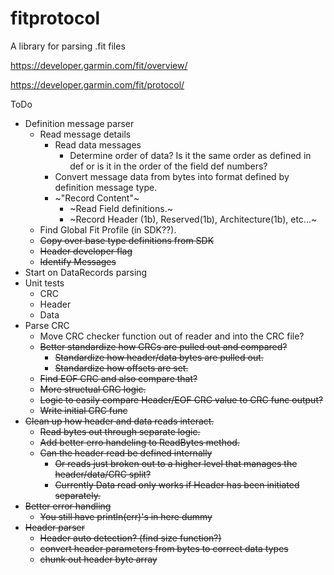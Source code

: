 # fitprotocol
A library for parsing .fit files

https://developer.garmin.com/fit/overview/

https://developer.garmin.com/fit/protocol/

ToDo

- Definition message parser
    - Read message details
        - Read data messages
            - Determine order of data? Is it the same order as defined in def or is it in the order of the field def numbers?
        - Convert message data from bytes into format defined by definition message type.
        - ~"Record Content"~
            - ~Read Field definitions.~
            - ~Record Header (1b), Reserved(1b), Architecture(1b), etc...~
    - Find Global Fit Profile (in SDK??).
    - ~~Copy over base type definitions from SDK~~
    - ~~Header developer flag~~
    - ~~Identify Messages~~
- Start on DataRecords parsing
- Unit tests
    - CRC
    - Header
    - Data
- Parse CRC
    - Move CRC checker function out of reader and into the CRC file?
    - ~~Better standardize how CRCs are pulled out and compared?~~
        - ~~Standardize how header/data bytes are pulled out.~~
        - ~~Standardize how offsets are set.~~
    - ~~Find EOF CRC and also compare that?~~
    - ~~More structual CRC logic.~~
    - ~~Logic to easily compare Header/EOF CRC value to CRC func output?~~
    - ~~Write initial CRC func~~
- ~~Clean up how header and data reads interact.~~
    - ~~Read bytes out through separate logic.~~
    - ~~Add better erro handeling to ReadBytes method.~~
    - ~~Can the header read be defined internally~~
        - ~~Or reads just broken out to a higher level that manages the header/data/CRC split?~~
        - ~~Currently Data read only works if Header has been initiated separately.~~
- ~~Better error handling~~
    - ~~You still have println(err)'s in here dummy~~
- ~~Header parser~~
    - ~~Header auto detection? (find size function?)~~
    - ~~convert header parameters from bytes to correct data types~~
    - ~~chunk out header byte array~~
